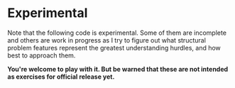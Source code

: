 # Experimental

Note that the following code is experimental. Some of them are incomplete and others are work in progress as I try to figure out what structural problem features represent the greatest understanding hurdles, and how best to approach them.

**You're welcome to play with it. But be warned that these are not intended as exercises for official release yet.**

